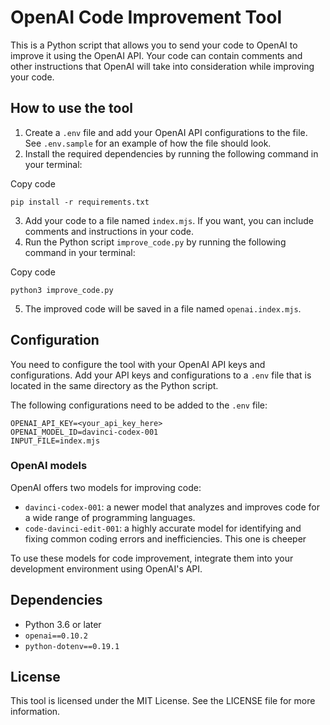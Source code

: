 # OpenAI Code Improvement Tool

This is a Python script that allows you to send your code to OpenAI to improve it using the OpenAI API. Your code can contain comments and other instructions that OpenAI will take into consideration while improving your code.

## How to use the tool

1.  Create a `.env` file and add your OpenAI API configurations to the file. See `.env.sample` for an example of how the file should look.
2.  Install the required dependencies by running the following command in your terminal:


Copy code

`pip install -r requirements.txt`

3.  Add your code to a file named `index.mjs`. If you want, you can include comments and instructions in your code.
4.  Run the Python script `improve_code.py` by running the following command in your terminal:


Copy code

`python3 improve_code.py`

5.  The improved code will be saved in a file named `openai.index.mjs`.

## Configuration

You need to configure the tool with your OpenAI API keys and configurations. 
Add your API keys and configurations to a `.env` file that 
is located in the same directory as the Python script.

The following configurations need to be added to the `.env` file:

```
OPENAI_API_KEY=<your_api_key_here>
OPENAI_MODEL_ID=davinci-codex-001
INPUT_FILE=index.mjs
```

### OpenAI models
OpenAI offers two models for improving code:

-   `davinci-codex-001`: a newer model that analyzes and improves code for a wide range of programming languages.
-   `code-davinci-edit-001`: a highly accurate model for identifying and fixing common coding errors and inefficiencies. 
     This one is cheeper

To use these models for code improvement, integrate them into your development environment using OpenAI's API.

## Dependencies

-   Python 3.6 or later
-   `openai==0.10.2`
-   `python-dotenv==0.19.1`

## License
This tool is licensed under the MIT License. See the LICENSE file for more information.




